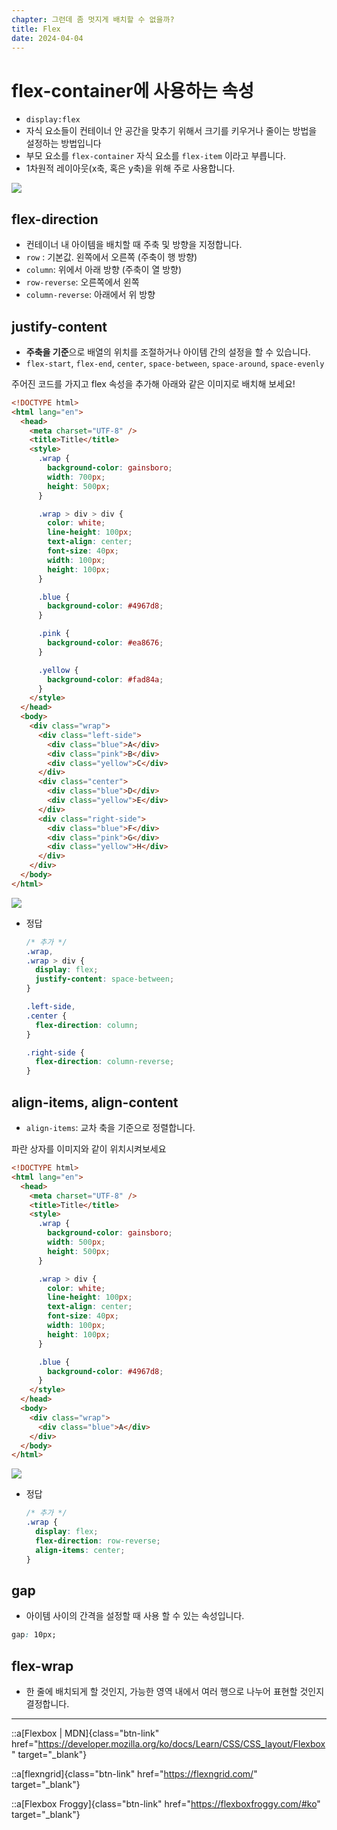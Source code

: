 ```yaml
---
chapter: 그런데 좀 멋지게 배치할 수 없을까?
title: Flex
date: 2024-04-04
---
```


# flex-container에 사용하는 속성

- `display:flex`
- 자식 요소들이 컨테이너 안 공간을 맞추기 위해서 크기를 키우거나 줄이는 방법을 설정하는 방법입니다
- 부모 요소를 `flex-container` 자식 요소를 `flex-item` 이라고 부릅니다.
- 1차원적 레이아웃(x축, 혹은 y축)을 위해 주로 사용합니다.

![](/images/basecamp-html-css/chapter07/01-1.png)

## flex-direction

- 컨테이너 내 아이템을 배치할 때 주축 및 방향을 지정합니다.
- `row` : 기본값. 왼쪽에서 오른쪽 (주축이 행 방향)
- `column`: 위에서 아래 방향 (주축이 열 방향)
- `row-reverse`: 오른쪽에서 왼쪽
- `column-reverse`: 아래에서 위 방향

## justify-content

- **주축을 기준**으로 배열의 위치를 조절하거나 아이템 간의 설정을 할 수 있습니다.
- `flex-start`, `flex-end`, `center`, `space-between`, `space-around`, `space-evenly`

주어진 코드를 가지고 flex 속성을 추가해 아래와 같은 이미지로 배치해 보세요!

```html
<!DOCTYPE html>
<html lang="en">
  <head>
    <meta charset="UTF-8" />
    <title>Title</title>
    <style>
      .wrap {
        background-color: gainsboro;
        width: 700px;
        height: 500px;
      }

      .wrap > div > div {
        color: white;
        line-height: 100px;
        text-align: center;
        font-size: 40px;
        width: 100px;
        height: 100px;
      }

      .blue {
        background-color: #4967d8;
      }

      .pink {
        background-color: #ea8676;
      }

      .yellow {
        background-color: #fad84a;
      }
    </style>
  </head>
  <body>
    <div class="wrap">
      <div class="left-side">
        <div class="blue">A</div>
        <div class="pink">B</div>
        <div class="yellow">C</div>
      </div>
      <div class="center">
        <div class="blue">D</div>
        <div class="yellow">E</div>
      </div>
      <div class="right-side">
        <div class="blue">F</div>
        <div class="pink">G</div>
        <div class="yellow">H</div>
      </div>
    </div>
  </body>
</html>
```

![](/images/basecamp-html-css/chapter07/01-2.png)

- 정답

  ```css
  /* 추가 */
  .wrap,
  .wrap > div {
    display: flex;
    justify-content: space-between;
  }

  .left-side,
  .center {
    flex-direction: column;
  }

  .right-side {
    flex-direction: column-reverse;
  }
  ```

## align-items, align-content

- `align-items`: 교차 축을 기준으로 정렬합니다.

파란 상자를 이미지와 같이 위치시켜보세요

```html
<!DOCTYPE html>
<html lang="en">
  <head>
    <meta charset="UTF-8" />
    <title>Title</title>
    <style>
      .wrap {
        background-color: gainsboro;
        width: 500px;
        height: 500px;
      }

      .wrap > div {
        color: white;
        line-height: 100px;
        text-align: center;
        font-size: 40px;
        width: 100px;
        height: 100px;
      }

      .blue {
        background-color: #4967d8;
      }
    </style>
  </head>
  <body>
    <div class="wrap">
      <div class="blue">A</div>
    </div>
  </body>
</html>
```

![](/images/basecamp-html-css/chapter07/01-3.png)

- 정답
  ```css
  /* 추가 */
  .wrap {
    display: flex;
    flex-direction: row-reverse;
    align-items: center;
  }
  ```

## gap

- 아이템 사이의 간격을 설정할 때 사용 할 수 있는 속성입니다.

```css
gap: 10px;
```

## flex-wrap

- 한 줄에 배치되게 할 것인지, 가능한 영역 내에서 여러 행으로 나누어 표현할 것인지 결정합니다.

---

::a[Flexbox | MDN]{class="btn-link" href="https://developer.mozilla.org/ko/docs/Learn/CSS/CSS_layout/Flexbox" target="\_blank"}

::a[flexngrid]{class="btn-link" href="https://flexngrid.com/" target="\_blank"}

::a[Flexbox Froggy]{class="btn-link" href="https://flexboxfroggy.com/#ko" target="\_blank"}
